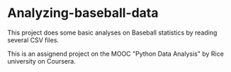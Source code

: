 # Analyzing-baseball-data
This project does some basic analyses on Baseball statistics by reading several CSV files. 

This is an assignend project on the MOOC "Python Data Analysis" by Rice university on Coursera.
